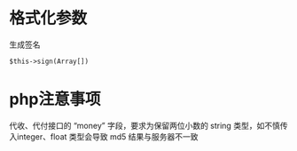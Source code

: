 # 格式化参数

生成签名
```
$this->sign(Array[])
```

#  php注意事项

代收、代付接口的 “money” 字段，要求为保留两位小数的 string 类型，如不慎传入integer、float 类型会导致 md5 结果与服务器不一致

